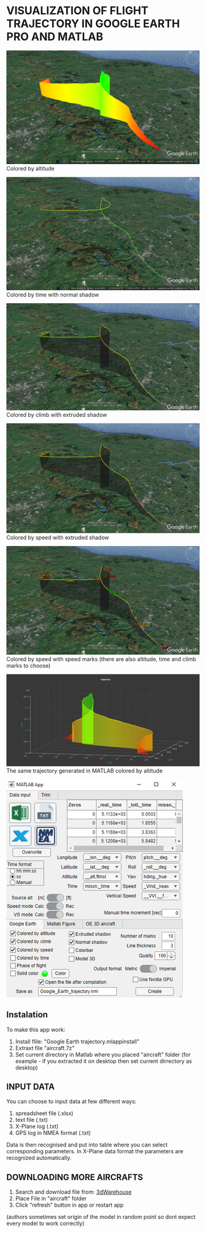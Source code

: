 # VISUALIZATION OF FLIGHT TRAJECTORY IN GOOGLE EARTH PRO AND MATLAB

![](images/colored_by_altitude.PNG)
Colored by altitude

![](images/colored_by_time.PNG)
Colored by time with normal shadow

![](images/colored_by_climb.PNG)
Colored by climb with extruded shadow

![](images/colored_by_speed.PNG)
Colored by speed with extruded shadow

![](images/speed_marks.PNG)
Colored by speed with speed marks (there are also altitude, time and climb marks to choose)

![](images/trajec.PNG)
The same trajectory generated in MATLAB colored by altitude

![](images/example.PNG)

## Instalation
To make this app work:
1. Install flile: "Google Earth trajectory.mlappinstall"
2. Extraxt file "aircraft.7z"
3. Set current directory in Matlab where you placed "aircraft" folder (for example - if you extracted it on desktop then set current dirrectory as desktop)


## INPUT DATA

You can choose to input data at few different ways:
1. spreadsheet file (.xlsx)
2. text file (.txt)
3. X-Plane log (.txt)
4. GPS log in NMEA format (.txt)

Data is then recognised and put into table where you can select corresponding parameters.
In X-Plane data format the parameters are recognized automatically.


## DOWNLOADING MORE AIRCRAFTS
1. Search and download file from: [3dWarehouse](https://3dwarehouse.sketchup.com/)
2. Place File in "aircraft" folder
3. Click "refresh" button in app or restart app

(authors sometimes set origin of the model in random point so dont expect every model to work correctly)
